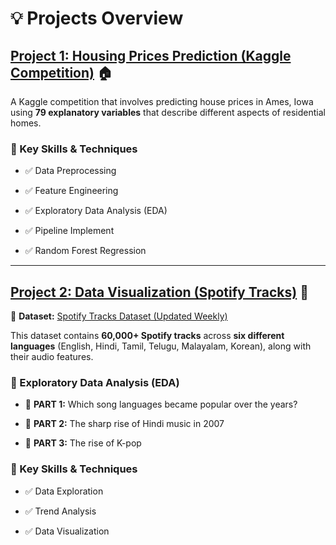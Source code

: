 # **💡 Projects Overview**  

## **[Project 1: Housing Prices Prediction (Kaggle Competition)](./Competition) 🏠**  

A Kaggle competition that involves predicting house prices in Ames, Iowa using **79 explanatory variables** that describe different aspects of residential homes.  

### **🔹 Key Skills & Techniques**  

- ✅ Data Preprocessing  

- ✅ Feature Engineering  

- ✅ Exploratory Data Analysis (EDA)  

- ✅ Pipeline Implement

- ✅ Random Forest Regression  

---

## **[Project 2: Data Visualization (Spotify Tracks)](./Data_Visualization) 🎵**  

📌 **Dataset:** [Spotify Tracks Dataset (Updated Weekly)](https://www.kaggle.com/datasets/gauthamvijayaraj/spotify-tracks-dataset-updated-every-week/data)  

This dataset contains **60,000+ Spotify tracks** across **six different languages** (English, Hindi, Tamil, Telugu, Malayalam, Korean), along with their audio features.  

### **🔹 Exploratory Data Analysis (EDA)**  

- 📌 **PART 1:** Which song languages became popular over the years?  

- 📌 **PART 2:** The sharp rise of Hindi music in 2007  

- 📌 **PART 3:** The rise of K-pop  

### **🔹 Key Skills & Techniques**  

- ✅ Data Exploration  

- ✅ Trend Analysis  

- ✅ Data Visualization  




